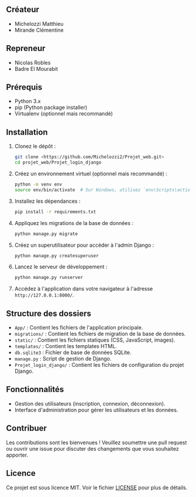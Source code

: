 ## Créateur

- Michelozzi Matthieu
- Mirande Clémentine

## Repreneur

- Nicolas Robles
- Badre El Mourabit

## Prérequis

- Python 3.x
- pip (Python package installer)
- Virtualenv (optionnel mais recommandé)

## Installation

1. Clonez le dépôt :

    ```sh
    git clone <https://github.com/Michelozzi2/Projet_web.git>
    cd projet_web/Projet_login_django
    ```

2. Créez un environnement virtuel (optionnel mais recommandé) :

    ```sh
    python -m venv env
    source env/bin/activate  # Sur Windows, utilisez `env\Scripts\activate`
    ```

3. Installez les dépendances :

    ```sh
    pip install -r requirements.txt
    ```

4. Appliquez les migrations de la base de données :

    ```sh
    python manage.py migrate
    ```

5. Créez un superutilisateur pour accéder à l'admin Django :

    ```sh
    python manage.py createsuperuser
    ```

6. Lancez le serveur de développement :

    ```sh
    python manage.py runserver
    ```

7. Accédez à l'application dans votre navigateur à l'adresse `http://127.0.0.1:8000/`.

## Structure des dossiers

- `App/` : Contient les fichiers de l'application principale.
- `migrations/` : Contient les fichiers de migration de la base de données.
- `static/` : Contient les fichiers statiques (CSS, JavaScript, images).
- `templates/` : Contient les templates HTML.
- `db.sqlite3` : Fichier de base de données SQLite.
- `manage.py` : Script de gestion de Django.
- `Projet_login_django/` : Contient les fichiers de configuration du projet Django.

## Fonctionnalités

- Gestion des utilisateurs (inscription, connexion, déconnexion).
- Interface d'administration pour gérer les utilisateurs et les données.

## Contribuer

Les contributions sont les bienvenues ! Veuillez soumettre une pull request ou ouvrir une issue pour discuter des changements que vous souhaitez apporter.

## Licence

Ce projet est sous licence MIT. Voir le fichier [LICENSE](LICENSE) pour plus de détails.
